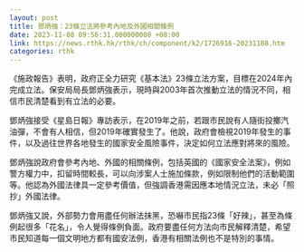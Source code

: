 ```yaml
---
layout: post
title: 鄧炳強：23條立法將參考內地及外國相關條例　
date: 2023-11-08 09:56:31.000000000 +08:00
link: https://news.rthk.hk/rthk/ch/component/k2/1726916-20231108.htm
categories: rthk
---
```


《施政報告》表明，政府正全力研究《基本法》23條立法方案，目標在2024年內完成立法。保安局局長鄧炳強表示，現時與2003年首次推動立法的情況不同，相信市民清楚看到有立法的必要。

鄧炳強接受《星島日報》專訪表示，在2019年之前，若跟市民說有人隨街投擲汽油彈，不會有人相信，但2019年確實發生了。他說，政府會檢視2019年發生的事件，以及過往世界各地發生的國家安全風險事件，決定如何立法應對將來的風險。

鄧炳強說政府會參考內地、外國的相關條例，包括英國的《國家安全法案》，例如警方權力中，扣留時間較長，可以向涉案人士施加條款，例如限制他們的活動範圍等。他認為外國法律具一定參考價值，但強調香港需因應本地情況立法，未必「照抄」外國法律。

鄧炳強又說，外部勢力會用盡任何辦法抹黑，恐嚇市民指23條「好辣」，甚至為條例起很多「花名」，令人覺得條例負面。政府要盡任何方法向市民解釋清楚，希望市民知道每一個文明地方都有國安法例，香港有相關法例也不是特別的事情。
